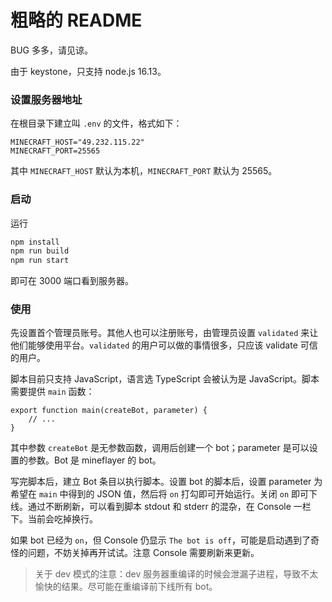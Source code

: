 # 粗略的 README

BUG 多多，请见谅。

由于 keystone，只支持 node.js 16.13。

### 设置服务器地址

在根目录下建立叫 `.env` 的文件，格式如下：
```
MINECRAFT_HOST="49.232.115.22"
MINECRAFT_PORT=25565
```
其中 `MINECRAFT_HOST` 默认为本机，`MINECRAFT_PORT` 默认为 25565。

### 启动

运行
```sh
npm install
npm run build
npm run start
```
即可在 3000 端口看到服务器。

### 使用

先设置首个管理员账号。其他人也可以注册账号，由管理员设置 `validated` 来让他们能够使用平台。`validated` 的用户可以做的事情很多，只应该 validate 可信的用户。

脚本目前只支持 JavaScript，语言选 TypeScript 会被认为是 JavaScript。脚本需要提供 `main` 函数：
```
export function main(createBot, parameter) {
    // ...
}
```

其中参数 `createBot` 是无参数函数，调用后创建一个 bot；parameter 是可以设置的参数。Bot 是 mineflayer 的 bot。

写完脚本后，建立 Bot 条目以执行脚本。设置 bot 的脚本后，设置 parameter 为希望在 `main` 中得到的 JSON 值，然后将 `on` 打勾即可开始运行。关闭 `on` 即可下线。通过不断刷新，可以看到脚本 stdout 和 stderr 的混杂，在 Console 一栏下。当前会吃掉换行。

如果 bot 已经为 `on`，但 Console 仍显示 `The bot is off`，可能是启动遇到了奇怪的问题，不妨关掉再开试试。注意 Console 需要刷新来更新。

> 关于 dev 模式的注意：dev 服务器重编译的时候会泄漏子进程，导致不太愉快的结果。尽可能在重编译前下线所有 bot。

